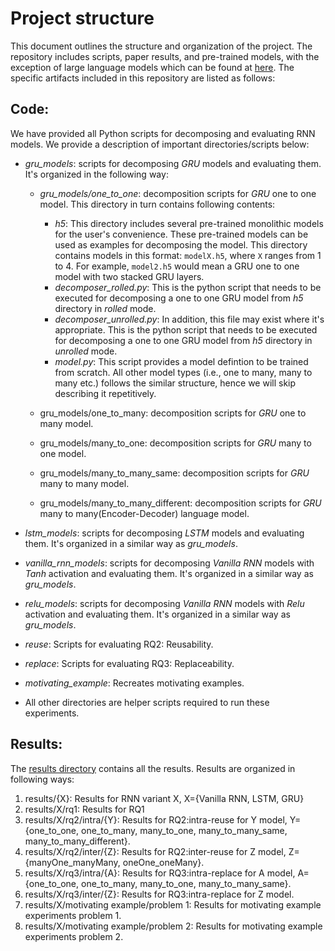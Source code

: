 # Project structure
This document outlines the structure and organization of the project. The repository includes scripts, paper results, and pre-trained models, with the exception of large language models which can be found at [here](https://doi.org/10.57967/hf/0307). 
The specific artifacts included in this repository are listed as follows:

## Code: 
We have provided all Python scripts for decomposing and evaluating RNN models. We provide a description of important directories/scripts below: 

- *gru_models*: scripts for decomposing *GRU* models and evaluating them. It's organized in the following way:
	- *gru_models/one_to_one*: decomposition scripts for *GRU* one to one model. This directory in turn contains following contents:
		- *h5*: This directory includes several pre-trained monolithic models for the user's convenience. These pre-trained models can be used as examples for decomposing the model. This directory contains models in this format: `modelX.h5`, where `X` ranges from 1 to 4. For example, `model2.h5` would mean a GRU one to one model with two stacked GRU layers.
		- *decomposer_rolled.py*: This is the python script that needs to be executed for decomposing a one to one GRU model from *h5* directory in *rolled* mode. 
		- *decomposer_unrolled.py*: In addition, this file may exist where it's appropriate. This is the python script that needs to be executed for decomposing a one to one GRU model from *h5* directory in *unrolled* mode. 
		- *model.py*: This script provides a model defintion to be trained from scratch. 
	All other model types (i.e., one to many, many to many etc.) follows the similar structure, hence we will skip describing it repetitively.
	
	- gru_models/one_to_many: decomposition scripts for *GRU* one to many model.
	- gru_models/many_to_one: decomposition scripts for *GRU* many to one model.
	- gru_models/many_to_many_same: decomposition scripts for *GRU* many to many model.
	- gru_models/many_to_many_different: decomposition scripts for *GRU* many to many(Encoder-Decoder) language model. 
 
- *lstm_models*: scripts for decomposing *LSTM* models and evaluating them. It's organized in a similar way as *gru_models*.


- *vanilla_rnn_models*: scripts for decomposing *Vanilla RNN* models with *Tanh* activation and evaluating them. It's organized in a similar way as *gru_models*.

- *relu_models*: scripts for decomposing *Vanilla RNN* models with *Relu* activation and evaluating them. It's organized in a similar way as *gru_models*.

- *reuse*: Scripts for evaluating RQ2: Reusability.

- *replace*: Scripts for evaluating RQ3: Replaceability.

- *motivating_example*: Recreates motivating examples.

- All other directories are helper scripts required to run these experiments.


## Results: 
The [results directory](/results) contains all the results. Results are organized in following ways:

1. results/{X}: Results for RNN variant X, X={Vanilla RNN, LSTM, GRU}
2. results/X/rq1: Results for RQ1
3. results/X/rq2/intra/{Y}: Results for RQ2:intra-reuse for Y model, Y={one_to_one, one_to_many, many_to_one, many_to_many_same, many_to_many_different}.
4. results/X/rq2/inter/{Z}: Results for RQ2:inter-reuse for Z model, Z={manyOne_manyMany, oneOne_oneMany}.
5. results/X/rq3/intra/{A}: Results for RQ3:intra-replace for A model, A={one_to_one, one_to_many, many_to_one, many_to_many_same}.
6. results/X/rq3/inter/{Z}: Results for RQ3:intra-replace for Z model.
7. results/X/motivating example/problem 1: Results for motivating example experiments problem 1. 
8. results/X/motivating example/problem 2: Results for motivating example experiments problem 2. 
